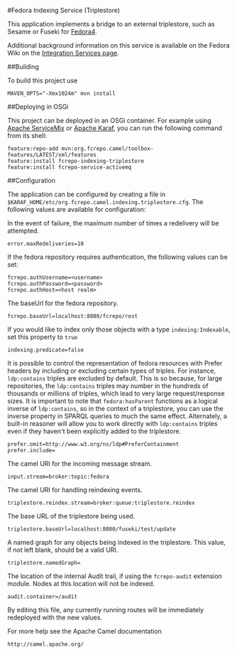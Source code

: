 #Fedora Indexing Service (Triplestore)

This application implements a bridge to an external triplestore,
such as Sesame or Fuseki for [Fedora4](http://fcrepo.org).

Additional background information on this service is available on the Fedora Wiki on the
[Integration Services page](https://wiki.duraspace.org/display/FEDORA4x/Integration+Services).

##Building

To build this project use

    MAVEN_OPTS="-Xmx1024m" mvn install

##Deploying in OSGi

This project can be deployed in an OSGi container. For example using
[Apache ServiceMix](http://servicemix.apache.org/) or 
[Apache Karaf](http://karaf.apache.org), you can run the following
command from its shell:

    feature:repo-add mvn:org.fcrepo.camel/toolbox-features/LATEST/xml/features
    feature:install fcrepo-indexing-triplestore
    feature:install fcrepo-service-activemq

##Configuration

The application can be configured by creating a file in
`$KARAF_HOME/etc/org.fcrepo.camel.indexing.triplestore.cfg`. The following
values are available for configuration:

In the event of failure, the maximum number of times a redelivery will be attempted.

    error.maxRedeliveries=10

If the fedora repository requires authentication, the following values
can be set:

    fcrepo.authUsername=<username>
    fcrepo.authPassword=<password>
    fcrepo.authHost=<host realm>

The baseUrl for the fedora repository.

    fcrepo.baseUrl=localhost:8080/fcrepo/rest

If you would like to index only those objects with a type `indexing:Indexable`,
set this property to `true`

    indexing.predicate=false

It is possible to control the representation of fedora resources with Prefer headers
by including or excluding certain types of triples. For instance, `ldp:contains` triples
are excluded by default. This is so because, for large repositories, the `ldp:contains` triples
may number in the hundreds of thousands or millions of triples, which lead to very large
request/response sizes. It is important to note that `fedora:hasParent` functions as a logical
inverse of `ldp:contains`, so in the context of a triplestore, you can use the inverse
property in SPARQL queries to much the same effect. Alternately, a built-in reasoner will
allow you to work directly with `ldp:contains` triples even if they haven't been explicitly
added to the triplestore.

    prefer.omit=http://www.w3.org/ns/ldp#PreferContainment
    prefer.include=

The camel URI for the incoming message stream.

    input.stream=broker:topic:fedora

The camel URI for handling reindexing events.

    triplestore.reindex.stream=broker:queue:triplestore.reindex

The base URL of the triplestore being used.

    triplestore.baseUrl=localhost:8080/fuseki/test/update

A named graph for any objects being indexed in the triplestore. This value, if
not left blank, should be a valid URI.

    triplestore.namedGraph=

The location of the internal Audit trail, if using the `fcrepo-audit` extension module.
Nodes at this location will not be indexed.

    audit.container=/audit

By editing this file, any currently running routes will be immediately redeployed
with the new values.

For more help see the Apache Camel documentation

    http://camel.apache.org/

